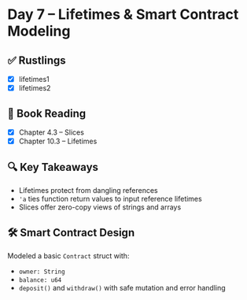 # Day 7 – Lifetimes & Smart Contract Modeling

## ✅ Rustlings
- [x] lifetimes1
- [x] lifetimes2

## 📘 Book Reading
- [x] Chapter 4.3 – Slices
- [x] Chapter 10.3 – Lifetimes

## 🔍 Key Takeaways
- Lifetimes protect from dangling references
- `'a` ties function return values to input reference lifetimes
- Slices offer zero-copy views of strings and arrays

## 🛠 Smart Contract Design
Modeled a basic `Contract` struct with:
- `owner: String`
- `balance: u64`
- `deposit()` and `withdraw()` with safe mutation and error handling
